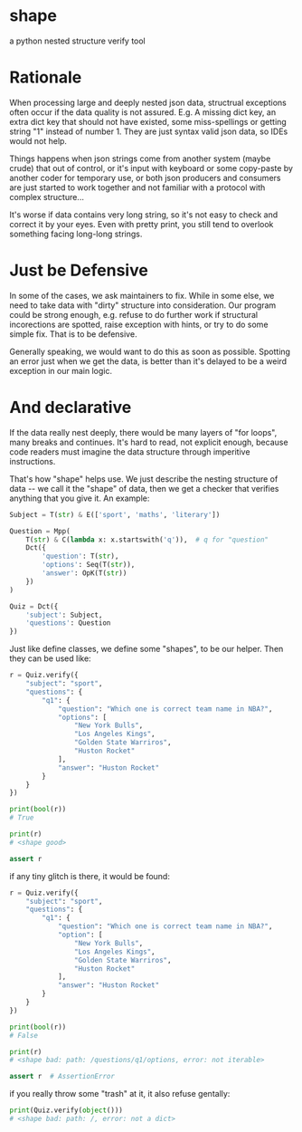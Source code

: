 # shape

a python nested structure verify tool

# Rationale

When processing large and deeply nested json data, structrual exceptions often occur if the data quality is not assured. E.g. A missing dict key, an extra dict key that should not have existed, some miss-spellings or getting string "1" instead of number 1. They are just syntax valid json data, so IDEs would not help.

Things happens when json strings come from another system (maybe crude) that out of control, or it's input with keyboard or some copy-paste by another coder for temporary use, or both json producers and consumers are just started to work together and not familiar with a protocol with complex structure...

It's worse if data contains very long string, so it's not easy to check and correct it by your eyes. Even with pretty print, you still tend to overlook something facing long-long strings.

# Just be Defensive

In some of the cases, we ask maintainers to fix. While in some else, we need to take data with "dirty" structure into consideration. Our program could be strong enough, e.g. refuse to do further work if structural incorections are spotted, raise exception with hints, or try to do some simple fix. That is to be defensive.

Generally speaking, we would want to do this as soon as possible. Spotting an error just when we get the data, is better than it's delayed to be a weird exception in our main logic.

# And declarative

If the data really nest deeply, there would be many layers of "for loops", many breaks and continues. It's hard to read, not explicit enough, because code readers must imagine the data structure through imperitive instructions.

That's how "shape" helps use. We just describe the nesting structure of data -- we call it the "shape" of data, then we get a checker that verifies anything that you give it. An example:

```python
Subject = T(str) & E(['sport', 'maths', 'literary'])

Question = Mpp(
    T(str) & C(lambda x: x.startswith('q')),  # q for "question"
    Dct({
        'question': T(str),
        'options': Seq(T(str)),
        'answer': OpK(T(str))
    })
)

Quiz = Dct({
    'subject': Subject,
    'questions': Question
})
```

Just like define classes, we define some "shapes", to be our helper. Then they can be used like:

```python
r = Quiz.verify({
    "subject": "sport",
    "questions": {
        "q1": {
            "question": "Which one is correct team name in NBA?",
            "options": [
                "New York Bulls",
                "Los Angeles Kings",
                "Golden State Warriros",
                "Huston Rocket"
            ],
            "answer": "Huston Rocket"
        }
    }
})

print(bool(r))
# True

print(r)
# <shape good>

assert r
```

if any tiny glitch is there, it would be found:

```python
r = Quiz.verify({
    "subject": "sport",
    "questions": {
        "q1": {
            "question": "Which one is correct team name in NBA?",
            "option": [
                "New York Bulls",
                "Los Angeles Kings",
                "Golden State Warriros",
                "Huston Rocket"
            ],
            "answer": "Huston Rocket"
        }
    }
})

print(bool(r))
# False

print(r)
# <shape bad: path: /questions/q1/options, error: not iterable>

assert r  # AssertionError
```

if you really throw some "trash" at it, it also refuse gentally:

```python
print(Quiz.verify(object()))
# <shape bad: path: /, error: not a dict>
```
 
